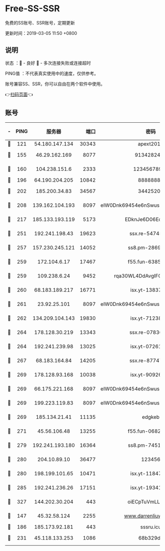 # Free-SS-SSR

免费的SS账号、SSR账号，定期更新

更新时间：2019-03-05 11:50 +0800

## 说明

状态     ：🙂 - 良好 🙁 - 多次连接失败或连接超时

PING值   ：不代表真实使用中的速度，仅供参考。

账号兼容SS、SSR，你可以自由在两个软件中使用。

👉[扫码页面](https://liesauer.github.io/free-ss-ssr.github.io/)👈

## 账号

|-|PING|服务器|端口|密码|加密方式|区域|
|:----:|:----:|:-----:|-----:|:----:|:----:|:----:|
|🙂|121|54.180.147.134|30343|apext2019|chacha20|KR|
|🙂|155|46.29.162.169|8077|9134282479|aes-256-cfb|RU|
|🙂|160|104.238.151.6|2333|12345678900|aes-256-cfb|JP|
|🙂|196|64.190.204.205|10842|88888888|rc4-md5|US|
|🙂|202|185.200.34.83|34567|34425208|aes-256-cfb|US|
|🙂|208|139.162.104.193|8097|eIW0Dnk69454e6nSwuspv9DmS201tQ0D|aes-256-cfb|JP|
|🙂|217|185.133.193.119|5173|EDknJe6D06EoWDaw|aes-256-cfb|US|
|🙂|251|192.241.198.43|19623|ssx.re-54745370|aes-256-cfb|US|
|🙂|257|157.230.245.121|14052|ss8.pm-28692844|aes-256-cfb|SG|
|🙂|259|172.104.6.17|17467|f55.fun-63855041|aes-256-cfb|US|
|🙂|259|109.238.6.24|9452|rqa30WL4DdAvgIFG6Fs3znzTa|aes-256-cfb|FR|
|🙂|260|68.183.189.217|16771|isx.yt-13837724|aes-256-cfb|SG|
|🙂|261|23.92.25.101|8097|eIW0Dnk69454e6nSwuspv9DmS201tQ0D|aes-256-cfb|US|
|🙂|262|134.209.104.143|19830|isx.yt-71238117|aes-256-cfb|SG|
|🙂|264|178.128.30.219|13343|ssx.re-07836021|aes-256-cfb|SG|
|🙂|264|192.241.239.98|13025|isx.yt-07261682|aes-256-cfb|US|
|🙂|267|68.183.164.84|14205|ssx.re-87747678|aes-256-cfb|US|
|🙂|269|178.128.93.168|10038|isx.yt-90926277|aes-256-cfb|SG|
|🙂|269|66.175.221.168|8097|eIW0Dnk69454e6nSwuspv9DmS201tQ0D|aes-256-cfb|US|
|🙂|269|199.223.119.83|8097|eIW0Dnk69454e6nSwuspv9DmS201tQ0D|aes-256-cfb|US|
|🙂|269|185.134.21.41|11135|edgkeb|aes-256-cfb|GB|
|🙂|271|45.56.106.48|13255|f55.fun-06824617|aes-256-cfb|US|
|🙂|279|192.241.193.180|16364|ss8.pm-74519137|aes-256-cfb|US|
|🙂|280|204.10.89.10|36477|123456|aes-256-cfb|US|
|🙂|280|198.199.101.65|10471|isx.yt-11847851|aes-256-cfb|US|
|🙂|285|192.241.236.26|17151|isx.yt-19341877|aes-256-cfb|US|
|🙂|327|144.202.30.204|443|oiECpTuVmLLxk4Ts|aes-256-cfb|US|
|🙂|147|45.32.58.124|2255|www.darrenliuwei.com|aes-256-cfb|JP|
|🙂|186|185.173.92.181|443|sssru.icu|rc4-md5|RU|
|🙂|231|45.118.133.253|1086|68b329da|aes-256-cfb|SG|
